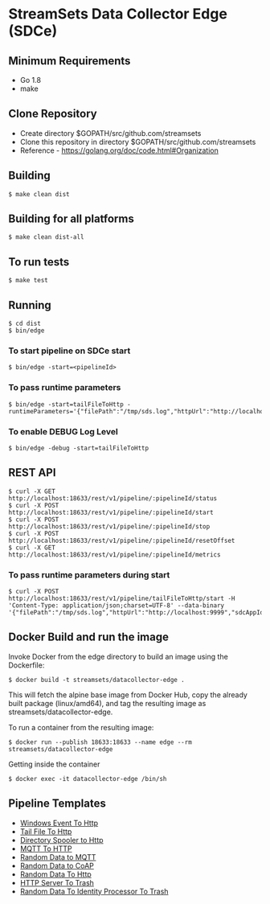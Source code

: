 # StreamSets Data Collector Edge (SDCe)

## Minimum Requirements

* Go 1.8
* make


## Clone Repository

* Create directory $GOPATH/src/github.com/streamsets
* Clone this repository in directory $GOPATH/src/github.com/streamsets
* Reference - https://golang.org/doc/code.html#Organization

## Building
    $ make clean dist

## Building for all platforms

    $ make clean dist-all

## To run tests

    $ make test

## Running

    $ cd dist
    $ bin/edge

### To start pipeline on SDCe start

    $ bin/edge -start=<pipelineId>

### To pass runtime parameters

    $ bin/edge -start=tailFileToHttp -runtimeParameters='{"filePath":"/tmp/sds.log","httpUrl":"http://localhost:9999","sdcAppId":"sde"}'

### To enable DEBUG Log Level

    $ bin/edge -debug -start=tailFileToHttp

## REST API

    $ curl -X GET http://localhost:18633/rest/v1/pipeline/:pipelineId/status
    $ curl -X POST http://localhost:18633/rest/v1/pipeline/:pipelineId/start
    $ curl -X POST http://localhost:18633/rest/v1/pipeline/:pipelineId/stop
    $ curl -X POST http://localhost:18633/rest/v1/pipeline/:pipelineId/resetOffset
    $ curl -X GET http://localhost:18633/rest/v1/pipeline/:pipelineId/metrics

### To pass runtime parameters during start

    $ curl -X POST http://localhost:18633/rest/v1/pipeline/tailFileToHttp/start -H 'Content-Type: application/json;charset=UTF-8' --data-binary '{"filePath":"/tmp/sds.log","httpUrl":"http://localhost:9999","sdcAppId":"sde"}'

## Docker Build and run the image


Invoke Docker from the edge directory to build an image using the Dockerfile:


    $ docker build -t streamsets/datacollector-edge .


This will fetch the alpine base image from Docker Hub, copy the already built package (linux/amd64), and tag the resulting image as streamsets/datacollector-edge.


To run a container from the resulting image:

    $ docker run --publish 18633:18633 --name edge --rm streamsets/datacollector-edge

Getting inside the container

    $ docker exec -it datacollector-edge /bin/sh


## Pipeline Templates

* [Windows Event To Http](data/pipelines/windowsEventToHttp)
* [Tail File To Http](data/pipelines/tailFileToHttp)
* [Directory Spooler to Http](data/pipelines/directoryToHttp)
* [MQTT To HTTP](data/pipelines/mqttToHttp)
* [Random Data to MQTT](data/pipelines/randomToMqtt)
* [Random Data to CoAP](data/pipelines/randomToCoap)
* [Random Data To Http](data/pipelines/randomToHttp)
* [HTTP Server To Trash](data/pipelines/httpServerToTrash)
* [Random Data To Identity Processor To Trash](data/pipelines/randomToIdentityToTrash)



